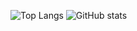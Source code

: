 ![Top Langs](https://github-readme-stats-sigma-five.vercel.app/api/top-langs/?username=matusHubinsky&theme=onedark)
![GitHub stats](https://github-readme-stats-sigma-five.vercel.app/api?username=matusHubinsky&show_icons=true&theme=onedark)

